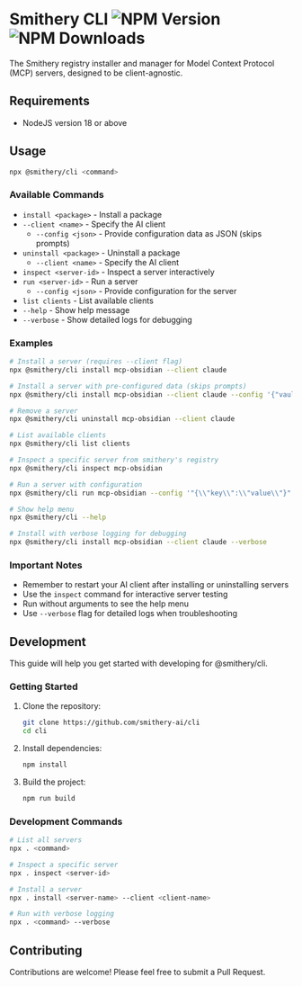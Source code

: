 # Smithery CLI ![NPM Version](https://img.shields.io/npm/v/%40smithery%2Fcli) ![NPM Downloads](https://img.shields.io/npm/dt/%40smithery%2Fcli)

The Smithery registry installer and manager for Model Context Protocol (MCP) servers, designed to be client-agnostic.

## Requirements
- NodeJS version 18 or above

## Usage

```bash
npx @smithery/cli <command>
```

### Available Commands

- `install <package>` - Install a package
- `--client <name>` - Specify the AI client
  - `--config <json>` - Provide configuration data as JSON (skips prompts)
- `uninstall <package>` - Uninstall a package
  - `--client <name>` - Specify the AI client
- `inspect <server-id>` - Inspect a server interactively
- `run <server-id>` - Run a server
  - `--config <json>` - Provide configuration for the server
- `list clients` - List available clients
- `--help` - Show help message
- `--verbose` - Show detailed logs for debugging

### Examples

```bash
# Install a server (requires --client flag)
npx @smithery/cli install mcp-obsidian --client claude

# Install a server with pre-configured data (skips prompts)
npx @smithery/cli install mcp-obsidian --client claude --config '{"vaultPath":"path/to/vault"}'

# Remove a server
npx @smithery/cli uninstall mcp-obsidian --client claude

# List available clients
npx @smithery/cli list clients

# Inspect a specific server from smithery's registry
npx @smithery/cli inspect mcp-obsidian

# Run a server with configuration
npx @smithery/cli run mcp-obsidian --config '"{\\"key\\":\\"value\\"}"'

# Show help menu
npx @smithery/cli --help

# Install with verbose logging for debugging
npx @smithery/cli install mcp-obsidian --client claude --verbose
```

### Important Notes

- Remember to restart your AI client after installing or uninstalling servers
- Use the `inspect` command for interactive server testing
- Run without arguments to see the help menu
- Use `--verbose` flag for detailed logs when troubleshooting

## Development

This guide will help you get started with developing for @smithery/cli.

### Getting Started

1. Clone the repository:
   ```bash
   git clone https://github.com/smithery-ai/cli
   cd cli
   ```

2. Install dependencies:
   ```bash
   npm install
   ```

3. Build the project:
   ```bash
   npm run build
   ```

### Development Commands

```bash
# List all servers
npx . <command>

# Inspect a specific server
npx . inspect <server-id>

# Install a server
npx . install <server-name> --client <client-name>

# Run with verbose logging
npx . <command> --verbose
```

## Contributing

Contributions are welcome! Please feel free to submit a Pull Request.